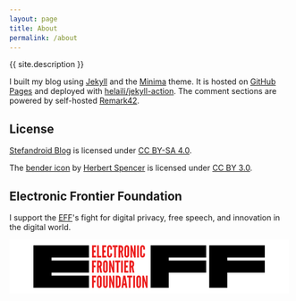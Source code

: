 ```yaml
---
layout: page
title: About
permalink: /about
---
```


{{ site.description }}

I built my blog using [Jekyll](https://github.com/jekyll/jekyll) and the [Minima](https://github.com/jekyll/minima)
theme. It is hosted on [GitHub Pages](https://pages.github.com) and deployed with
[helaili/jekyll-action](https://github.com/helaili/jekyll-action). The comment sections are powered by self-hosted
[Remark42](https://remark42.com).

## License

[Stefandroid Blog](https://blog.stefandroid.com) is licensed under
[CC BY-SA 4.0](http://creativecommons.org/licenses/by-sa/4.0/).

The [bender icon](https://thenounproject.com/term/system/333633) by [Herbert Spencer](https://thenounproject.com/hspencer)
is licensed under [CC BY 3.0](https://creativecommons.org/licenses/by/3.0/).

## Electronic Frontier Foundation

I support the [EFF](https://www.eff.org/work)'s fight for digital privacy, free speech, and innovation in the digital world.

[![Support EFF](/assets/images/eff-banner.png)](https://www.eff.org/work)
